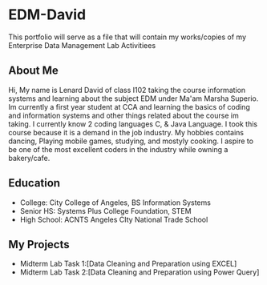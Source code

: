 # EDM-David
This portfolio will serve as a file that will contain my works/copies of my Enterprise Data Management Lab Activitiees 
## About Me
Hi, My name is Lenard David of class I102 taking the course information systems and learning about the subject EDM under Ma'am Marsha Superio. Im currently a first year student at CCA and learning the basics of coding and information systems and other things related about the course im taking. I currently know 2 coding languages C, & Java Language. I took this course because it is a demand in the job industry. My hobbies contains dancing, Playing mobile games, studying, and mostyly cooking. I aspire to be one of the most excellent coders in the industry while owning a bakery/cafe.
## Education
- College: City College of Angeles, BS Information Systems
- Senior HS: Systems Plus College Foundation, STEM
- High School: ACNTS Angeles CIty National Trade School
## My Projects
- Midterm Lab Task 1:[Data Cleaning and Preparation using EXCEL]
- Midterm Lab Task 2:[Data Cleaning and Preparation using Power Query]


